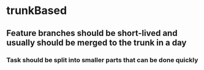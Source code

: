 # trunkBased

## Feature branches should be short-lived and usually should be merged to the trunk in a day
### Task should be split into smaller parts that can be done quickly

